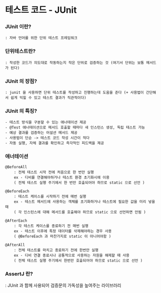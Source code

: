 # 테스트 코드 - JUnit

### JUnit 이란?
    : 자바 언어를 위한 단위 테스트 프레임워크


### 단위테스트란?
    : 작성한 코드가 의도대로 작동하는지 작은 단위로 검증하는 것 (여기서 단위는 보통 메서드가 된다)

### JUnit 의 장점?
    : junit 을 사용하면 단위 테스트를 작성하고 진행하는데 도움을 준다 (+ 사용법이 간단해서 쉽게 익힐 수 있고 테스트 결과가 직관적이다)

### JUnit 의 특징?
    - 테스트 방식을 구분할 수 있는 애너테이션 제공
    - @Test 애너테이션으로 메서드 호출할 때마다 새 인스턴스 생성, 독립 테스트 가능
    - 예상 결과를 검증하는 어설션 메서드 제공
    - 사용법이 단순 -> 테스트 코드 작성 시간이 적다
    - 자동 실행, 자체 결과를 확인하고 즉각적인 피드백을 제공

### 애너테이션

    @BeforeAll
        : 전체 테스트 시작 전에 처음으로 한 번만 실행
        ex - 디비를 연결해야하거나 테스트 환경 초기화시에 이용
        ( 전체 테스트 실행 주기에서 한 번만 호출되어야 하므로 static 으로 선언 )

    @BeforeEach
        : 테스트 케이스를 시작하기 전에 매번 실행
        ex - 테스트 메서드에 사용하는 객체를 초기화하거나 테스트에 필요한 값을 미리 넣을 때
        ( 각 인스턴스에 대해 메서드를 호출해야 하므로 static 으로 선언하면 안됨 )

    @AfterEach
        : 각 테스트 케이스를 종료하기 전 매번 실행
        ex - 테스트 이후에 특정 데이터를 삭제해야하는 경우 사용
        ( @BeforeEach 과 마찬가지로 static 이 아니어야함 )

    @AfterAll
        : 전체 테스트를 마치고 종료하기 전에 한번만 실행
        ex - 디비 연결 종료시나 공통적으로 사용하는 자원을 해제할 때 사용
        ( 전체 테스트 실행 주기에서 한번만 호출되어야 하므로 static 으로 선언 )

### AssertJ 란?
: JUnit 과 함께 사용되어 검증문의 가독성을 높여주는 라이브러리